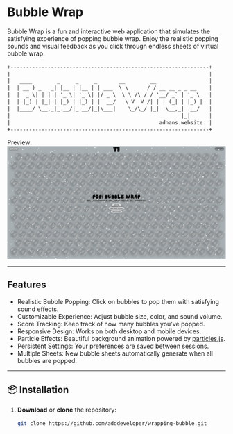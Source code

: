 # Bubble Wrap

Bubble Wrap is a fun and interactive web application that simulates the satisfying experience of popping bubble wrap. Enjoy the realistic popping sounds and visual feedback as you click through endless sheets of virtual bubble wrap.
```
+----------------------------------------------------------------+
|                                                                |
|   ____        _     _     _       __        __                 |
|  | __ ) _   _| |__ | |__ | | ___  \ \      / / __ __ _ _ __    |
|  |  _ \| | | | '_ \| '_ \| |/ _ \  \ \ /\ / / '__/ _` | '_ \   |
|  | |_) | |_| | |_) | |_) | |  __/   \ V  V /| | | (_| | |_) |  |
|  |____/ \__,_|_.__/|_.__/|_|\___|    \_/\_/ |_|  \__,_| .__/   |
|                                                       |_|      |
|                                                adnans.website  |
+----------------------------------------------------------------+
```
Preview:
![Preview](website.png)

---

## Features

- Realistic Bubble Popping: Click on bubbles to pop them with satisfying sound effects.  
- Customizable Experience: Adjust bubble size, color, and sound volume.  
- Score Tracking: Keep track of how many bubbles you've popped.  
- Responsive Design: Works on both desktop and mobile devices.  
- Particle Effects: Beautiful background animation powered by [particles.js](https://github.com/VincentGarreau/particles.js/).  
- Persistent Settings: Your preferences are saved between sessions.  
- Multiple Sheets: New bubble sheets automatically generate when all bubbles are popped.

---

## 📦 Installation

1. **Download** or **clone** the repository:
   ```bash
   git clone https://github.com/adddeveloper/wrapping-bubble.git
